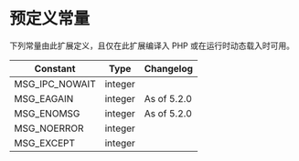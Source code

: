 预定义常量
==========

下列常量由此扩展定义，且仅在此扩展编译入 PHP 或在运行时动态载入时可用。

| Constant         | Type                              | Changelog   |
|------------------|-----------------------------------|-------------|
| MSG\_IPC\_NOWAIT | <span class="type">integer</span> |             |
| MSG\_EAGAIN      | <span class="type">integer</span> | As of 5.2.0 |
| MSG\_ENOMSG      | <span class="type">integer</span> | As of 5.2.0 |
| MSG\_NOERROR     | <span class="type">integer</span> |             |
| MSG\_EXCEPT      | <span class="type">integer</span> |             |
